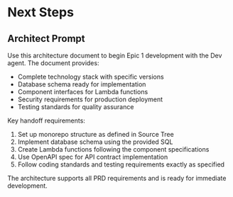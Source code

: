 # Next Steps

## Architect Prompt
Use this architecture document to begin Epic 1 development with the Dev agent. The document provides:
- Complete technology stack with specific versions
- Database schema ready for implementation
- Component interfaces for Lambda functions
- Security requirements for production deployment
- Testing standards for quality assurance

Key handoff requirements:
1. Set up monorepo structure as defined in Source Tree
2. Implement database schema using the provided SQL
3. Create Lambda functions following the component specifications  
4. Use OpenAPI spec for API contract implementation
5. Follow coding standards and testing requirements exactly as specified

The architecture supports all PRD requirements and is ready for immediate development.